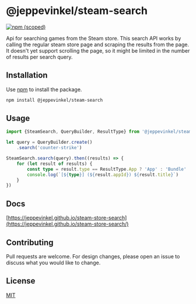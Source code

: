# @jeppevinkel/steam-search
[![npm (scoped)](https://img.shields.io/npm/v/@jeppevinkel/steam-search)](https://www.npmjs.com/package/@jeppevinkel/steam-search)

Api for searching games from the Steam store.
This search API works by calling the regular steam store page and scraping the results from the page. It doesn't yet support scrolling the page, so it might be limited in the number of results per search query.

## Installation
Use [npm] to install the package.

```bash
npm install @jeppevinkel/steam-search
```

## Usage
```typescript
import {SteamSearch, QueryBuilder, ResultType} from '@jeppevinkel/steam-search'

let query = QueryBuilder.create()
    .search('counter-strike')

SteamSearch.search(query).then((results) => {
    for (let result of results) {
        const type = result.type == ResultType.App ? 'App' : 'Bundle'
        console.log(`[${type}] (${result.appId}) ${result.title}`)
    }
})
```

## Docs

[https://jeppevinkel.github.io/steam-store-search](https://jeppevinkel.github.io/steam-store-search/)

## Contributing
Pull requests are welcome. For design changes, please open an issue to discuss what you would like to change.

## License
[MIT]

[npm]: https://www.npmjs.com
[MIT]: https://opensource.org/licenses/MIT